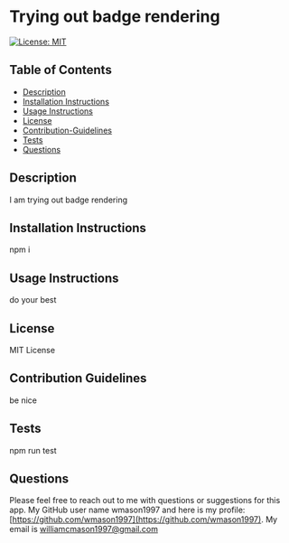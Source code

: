 # Trying out badge rendering

  [![License: MIT](https://img.shields.io/badge/License-MIT-yellow.svg)](https://opensource.org/licenses/MIT)

## Table of Contents
* [Description](#description)
* [Installation Instructions](#installation-instructions)
* [Usage Instructions](#usage-instructions)
* [License](#license)
* [Contribution-Guidelines](#contribution-guidelines)
* [Tests](#tests)
* [Questions](#questions)

## Description <a name="description"></a> 
I am trying out badge rendering

## Installation Instructions <a name="installation-instructions"></a>
npm i

## Usage Instructions <a name="usage-instructions"></a>
do your best

## License <a name="license"></a>
MIT License

## Contribution Guidelines <a name="contribution-guidelines"></a>
be nice

## Tests <a name="tests"></a> 
npm run test

## Questions
Please feel free to reach out to me with questions or suggestions for this app.
My GitHub user name wmason1997 and here is my profile: [https://github.com/wmason1997](https://github.com/wmason1997).
My email is williamcmason1997@gmail.com

